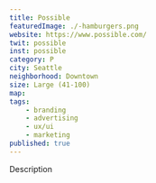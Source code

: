 ```yaml
---
title: Possible
featuredImage: ./-hamburgers.png
website: https://www.possible.com/
twit: possible
inst: possible
category: P
city: Seattle
neighborhood: Downtown
size: Large (41-100)
map: 
tags:
    - branding
    - advertising
    - ux/ui
    - marketing
published: true
---
```


Description

